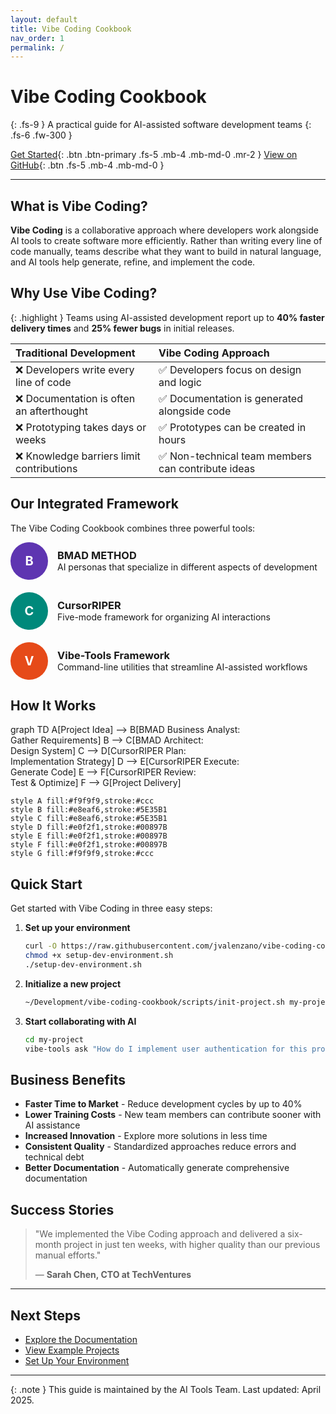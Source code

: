 ```yaml
---
layout: default
title: Vibe Coding Cookbook
nav_order: 1
permalink: /
---
```


# Vibe Coding Cookbook

{: .fs-9 }
A practical guide for AI-assisted software development teams
{: .fs-6 .fw-300 }

[Get Started](#quick-start){: .btn .btn-primary .fs-5 .mb-4 .mb-md-0 .mr-2 }
[View on GitHub](https://github.com/jvalenzano/vibe-coding-cookbook){: .btn .fs-5 .mb-4 .mb-md-0 }

---

## What is Vibe Coding?

**Vibe Coding** is a collaborative approach where developers work alongside AI tools to create software more efficiently. Rather than writing every line of code manually, teams describe what they want to build in natural language, and AI tools help generate, refine, and implement the code.

## Why Use Vibe Coding?

{: .highlight }
Teams using AI-assisted development report up to **40% faster delivery times** and **25% fewer bugs** in initial releases.

| Traditional Development | Vibe Coding Approach |
|:------------------------|:---------------------|
| ❌ Developers write every line of code | ✅ Developers focus on design and logic |
| ❌ Documentation is often an afterthought | ✅ Documentation is generated alongside code |
| ❌ Prototyping takes days or weeks | ✅ Prototypes can be created in hours |
| ❌ Knowledge barriers limit contributions | ✅ Non-technical team members can contribute ideas |

## Our Integrated Framework

The Vibe Coding Cookbook combines three powerful tools:

<div class="code-example" markdown="1">
  <div style="display: flex; align-items: center; margin-bottom: 20px;">
    <div style="flex: 0 0 60px; height: 60px; background-color: #5E35B1; border-radius: 50%; display: flex; align-items: center; justify-content: center; margin-right: 15px;">
      <span style="color: white; font-weight: bold; font-size: 20px;">B</span>
    </div>
    <div>
      <h3 style="margin: 0;">BMAD METHOD</h3>
      <p style="margin: 0;">AI personas that specialize in different aspects of development</p>
    </div>
  </div>

  <div style="display: flex; align-items: center; margin-bottom: 20px;">
    <div style="flex: 0 0 60px; height: 60px; background-color: #00897B; border-radius: 50%; display: flex; align-items: center; justify-content: center; margin-right: 15px;">
      <span style="color: white; font-weight: bold; font-size: 20px;">C</span>
    </div>
    <div>
      <h3 style="margin: 0;">CursorRIPER</h3>
      <p style="margin: 0;">Five-mode framework for organizing AI interactions</p>
    </div>
  </div>

  <div style="display: flex; align-items: center;">
    <div style="flex: 0 0 60px; height: 60px; background-color: #E64A19; border-radius: 50%; display: flex; align-items: center; justify-content: center; margin-right: 15px;">
      <span style="color: white; font-weight: bold; font-size: 20px;">V</span>
    </div>
    <div>
      <h3 style="margin: 0;">Vibe-Tools Framework</h3>
      <p style="margin: 0;">Command-line utilities that streamline AI-assisted workflows</p>
    </div>
  </div>
</div>

## How It Works

<div class="mermaid">
graph TD
    A[Project Idea] --> B[BMAD Business Analyst: <br> Gather Requirements]
    B --> C[BMAD Architect: <br> Design System]
    C --> D[CursorRIPER Plan: <br> Implementation Strategy]
    D --> E[CursorRIPER Execute: <br> Generate Code]
    E --> F[CursorRIPER Review: <br> Test & Optimize]
    F --> G[Project Delivery]
    
    style A fill:#f9f9f9,stroke:#ccc
    style B fill:#e8eaf6,stroke:#5E35B1
    style C fill:#e8eaf6,stroke:#5E35B1
    style D fill:#e0f2f1,stroke:#00897B
    style E fill:#e0f2f1,stroke:#00897B
    style F fill:#e0f2f1,stroke:#00897B
    style G fill:#f9f9f9,stroke:#ccc
</div>

## Quick Start

Get started with Vibe Coding in three easy steps:

1. **Set up your environment**
   ```bash
   curl -O https://raw.githubusercontent.com/jvalenzano/vibe-coding-cookbook/main/scripts/setup-dev-environment.sh
   chmod +x setup-dev-environment.sh
   ./setup-dev-environment.sh
   ```

2. **Initialize a new project**
   ```bash
   ~/Development/vibe-coding-cookbook/scripts/init-project.sh my-project webapp
   ```

3. **Start collaborating with AI**
   ```bash
   cd my-project
   vibe-tools ask "How do I implement user authentication for this project?"
   ```

## Business Benefits

- **Faster Time to Market** - Reduce development cycles by up to 40%
- **Lower Training Costs** - New team members can contribute sooner with AI assistance
- **Increased Innovation** - Explore more solutions in less time
- **Consistent Quality** - Standardized approaches reduce errors and technical debt
- **Better Documentation** - Automatically generate comprehensive documentation

## Success Stories

> "We implemented the Vibe Coding approach and delivered a six-month project in just ten weeks, with higher quality than our previous manual efforts."
>
> — **Sarah Chen, CTO at TechVentures**

---

## Next Steps

- [Explore the Documentation](./docs/getting-started)
- [View Example Projects](./examples)
- [Set Up Your Environment](./docs/getting-started/environment-setup)

---

{: .note }
This guide is maintained by the AI Tools Team. Last updated: April 2025.
